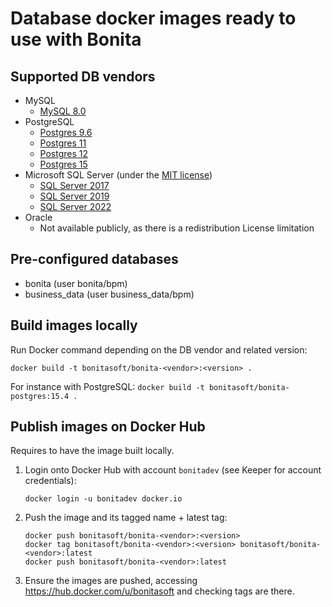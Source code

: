 # Database docker images ready to use with Bonita

## Supported DB vendors

* MySQL
    * [MySQL 8.0](mysql/8.0/README.md)
* PostgreSQL
    * [Postgres 9.6](postgres/9.6/README.md)
    * [Postgres 11](postgres/11/README.md)
    * [Postgres 12](postgres/12/README.md)
    * [Postgres 15](postgres/15/README.md)
* Microsoft SQL Server (under the [MIT license](https://github.com/microsoft/mssql-docker/blob/master/LICENSE))
    * [SQL Server 2017](sqlserver/2017/README.md)
    * [SQL Server 2019](sqlserver/2019/README.md)
    * [SQL Server 2022](sqlserver/2022/README.md)
* Oracle
    * Not available publicly, as there is a redistribution License limitation

## Pre-configured databases

* bonita (user bonita/bpm)
* business_data (user business_data/bpm)

## Build images locally

Run Docker command depending on the DB vendor and related version:

```shell
docker build -t bonitasoft/bonita-<vendor>:<version> .
```

For instance with PostgreSQL: `docker build -t bonitasoft/bonita-postgres:15.4 .`

## Publish images on Docker Hub

Requires to have the image built locally.

1. Login onto Docker Hub with account `bonitadev` (see Keeper for account credentials):

    ```shell
    docker login -u bonitadev docker.io
    ```

2. Push the image and its tagged name + latest tag:

    ```shell
    docker push bonitasoft/bonita-<vendor>:<version>
    docker tag bonitasoft/bonita-<vendor>:<version> bonitasoft/bonita-<vendor>:latest
    docker push bonitasoft/bonita-<vendor>:latest
    ```

3. Ensure the images are pushed, accessing https://hub.docker.com/u/bonitasoft and checking tags are there.
